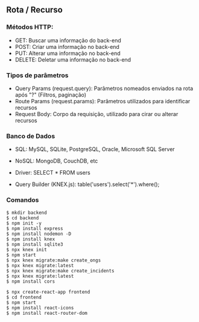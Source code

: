 ## Rota / Recurso

### Métodos HTTP:

- GET: Buscar uma informação do back-end
- POST: Criar uma informação no back-end
- PUT: Alterar uma informação no back-end
- DELETE: Deletar uma informação no back-end

### Tipos de parâmetros

- Query Params (request.query): Parâmetros nomeados enviados na rota após "?" (Filtros, paginação)
- Route Params (request.params): Parâmetros utilizados para identificar recursos
- Request Body: Corpo da requisição, utilizado para cirar ou alterar recursos

### Banco de Dados
- SQL: MySQL, SQLite, PostgreSQL, Oracle, Microsoft SQL Server
- NoSQL: MongoDB, CouchDB, etc

- Driver: SELECT * FROM users
- Query Builder (KNEX.js): table('users').select('*').where();

### Comandos

```
$ mkdir backend
$ cd backend
$ npm init -y
$ npm install express
$ npm install nodemon -D
$ npm install knex
$ npm install sqlite3
$ npx knex init
$ npm start
$ npx knex migrate:make create_ongs
$ npx knex migrate:latest 
$ npx knex migrate:make create_incidents
$ npx knex migrate:latest
$ npm install cors
```

```
$ npx create-react-app frontend
$ cd frontend
$ npm start
$ npm install react-icons
$ npm install react-router-dom
```
